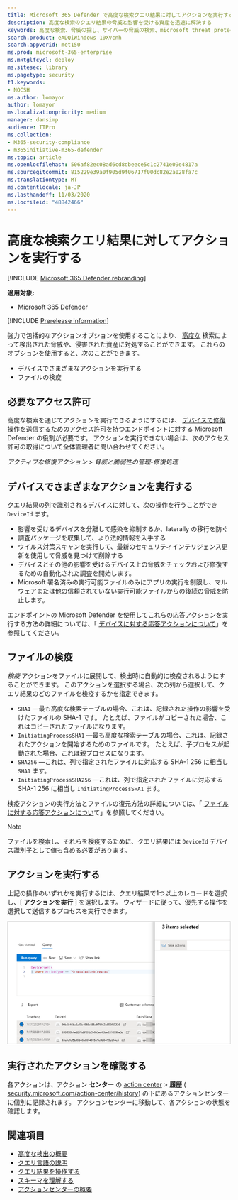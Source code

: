 ```yaml
---
title: Microsoft 365 Defender で高度な検索クエリ結果に対してアクションを実行する
description: 高度な検索のクエリ結果の脅威と影響を受ける資産を迅速に解決する
keywords: 高度な検索、脅威の探し、サイバーの脅威の検索、microsoft threat protection、microsoft 365、mtp、m365、search、query、テレメトリ、take action
search.product: eADQiWindows 10XVcnh
search.appverid: met150
ms.prod: microsoft-365-enterprise
ms.mktglfcycl: deploy
ms.sitesec: library
ms.pagetype: security
f1.keywords:
- NOCSH
ms.author: lomayor
author: lomayor
ms.localizationpriority: medium
manager: dansimp
audience: ITPro
ms.collection:
- M365-security-compliance
- m365initiative-m365-defender
ms.topic: article
ms.openlocfilehash: 506af82ec08ad6cd8dbeece5c1c2741e09e4817a
ms.sourcegitcommit: 815229e39a0f905d9f06717f00dc82e2a028fa7c
ms.translationtype: MT
ms.contentlocale: ja-JP
ms.lasthandoff: 11/03/2020
ms.locfileid: "48842466"
---
```

# <a name="take-action-on-advanced-hunting-query-results"></a>高度な検索クエリ結果に対してアクションを実行する

[!INCLUDE [Microsoft 365 Defender rebranding](../includes/microsoft-defender.md)]


**適用対象:**
- Microsoft 365 Defender

[!INCLUDE [Prerelease information](../includes/prerelease.md)]

強力で包括的なアクションオプションを使用することにより、 [高度な](advanced-hunting-overview.md) 検索によって検出された脅威や、侵害された資産に対処することができます。 これらのオプションを使用すると、次のことができます。

- デバイスでさまざまなアクションを実行する
- ファイルの検疫

## <a name="required-permissions"></a>必要なアクセス許可
高度な検索を通じてアクションを実行できるようにするには、 [デバイスで修復操作を送信するためのアクセス許可](https://docs.microsoft.com/windows/security/threat-protection/microsoft-defender-atp/user-roles#permission-options)を持つエンドポイントに対する Microsoft Defender の役割が必要です。 アクションを実行できない場合は、次のアクセス許可の取得について全体管理者に問い合わせてください。

*アクティブな修復アクション > 脅威と脆弱性の管理-修復処理*

## <a name="take-various-actions-on-devices"></a>デバイスでさまざまなアクションを実行する
クエリ結果の列で識別されるデバイスに対して、次の操作を行うことができ `DeviceId` ます。

- 影響を受けるデバイスを分離して感染を抑制するか、laterally の移行を防ぐ
- 調査パッケージを収集して、より法的情報を入手する
- ウイルス対策スキャンを実行して、最新のセキュリティインテリジェンス更新を使用して脅威を見つけて削除する
- デバイスとその他の影響を受けるデバイス上の脅威をチェックおよび修復するための自動化された調査を開始します。
- Microsoft 署名済みの実行可能ファイルのみにアプリの実行を制限し、マルウェアまたは他の信頼されていない実行可能ファイルからの後続の脅威を防止します。

エンドポイントの Microsoft Defender を使用してこれらの応答アクションを実行する方法の詳細については、「 [デバイスに対する応答アクションについて](https://docs.microsoft.com/windows/security/threat-protection/microsoft-defender-atp/respond-machine-alerts)」を参照してください。
   
## <a name="quarantine-files"></a>ファイルの検疫
*検疫* アクションをファイルに展開して、検出時に自動的に検疫されるようにすることができます。 このアクションを選択する場合、次の列から選択して、クエリ結果のどのファイルを検疫するかを指定できます。

- `SHA1` —最も高度な検索テーブルの場合、これは、記録された操作の影響を受けたファイルの SHA-1 です。 たとえば、ファイルがコピーされた場合、これはコピーされたファイルになります。
- `InitiatingProcessSHA1` —最も高度な検索テーブルの場合、これは、記録されたアクションを開始するためのファイルです。 たとえば、子プロセスが起動された場合、これは親プロセスになります。 
- `SHA256` —これは、列で指定されたファイルに対応する SHA-1 256 に相当し `SHA1` ます。
- `InitiatingProcessSHA256` —これは、列で指定されたファイルに対応する SHA-1 256 に相当し `InitiatingProcessSHA1` ます。

検疫アクションの実行方法とファイルの復元方法の詳細については、「 [ファイルに対する応答アクションについ](https://docs.microsoft.com/windows/security/threat-protection/microsoft-defender-atp/respond-file-alerts)て」を参照してください。

>[!NOTE]
>ファイルを検索し、それらを検疫するために、クエリ結果には `DeviceId` デバイス識別子として値も含める必要があります。  

## <a name="take-action"></a>アクションを実行する
上記の操作のいずれかを実行するには、クエリ結果で1つ以上のレコードを選択し、[ **アクションを実行** ] を選択します。 ウィザードに従って、優先する操作を選択して送信するプロセスを実行できます。

![レコードを検査するためのパネルがある、選択されたレコードのイメージ](../../media/mtp-ah/ah-take-actions.png)

## <a name="review-actions-taken"></a>実行されたアクションを確認する
各アクションは、アクション **センター** の [action center](mtp-action-center.md)  >  **履歴** ( [security.microsoft.com/action-center/history](https://security.microsoft.com/action-center/history)) の下にあるアクションセンターに個別に記録されます。 アクションセンターに移動して、各アクションの状態を確認します。
 
## <a name="related-topics"></a>関連項目
- [高度な検出の概要](advanced-hunting-overview.md)
- [クエリ言語の説明](advanced-hunting-query-language.md)
- [クエリ結果を操作する](advanced-hunting-query-results.md)
- [スキーマを理解する](advanced-hunting-schema-tables.md)
- [アクションセンターの概要](mtp-action-center.md)
